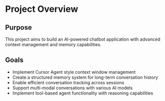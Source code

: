 # Project Overview

## Purpose
This project aims to build an AI-powered chatbot application with advanced context management and memory capabilities.

## Goals
- Implement Cursor Agent style context window management
- Create a structured memory system for long-term conversation history
- Enable efficient conversation tracking across sessions
- Support multi-modal conversations with various AI models
- Implement tool-based agent functionality with reasoning capabilities
